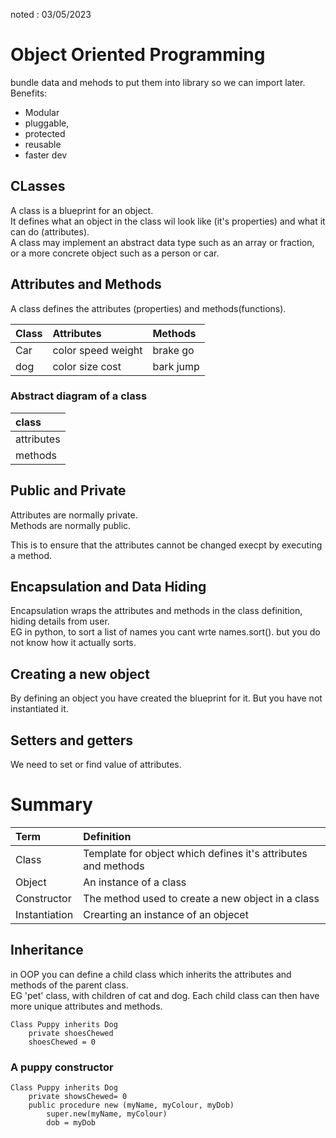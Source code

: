 noted : 03/05/2023

# Object Oriented Programming

bundle data and mehods to put them into library so we can import later.  
Benefits:
- Modular
- pluggable,
- protected
- reusable
- faster dev

## CLasses

A class is a blueprint for an object.  
It defines what an object in the class wil look like (it's properties) and what it can do (attributes).  
A class may implement an abstract data type such as an array or fraction, or a more concrete object such as a person or car.

## Attributes and Methods

A class defines the attributes (properties) and methods(functions).

|Class|Attributes|Methods|
|:---|:----|:----|
|Car|color  speed  weight|brake  go|
|dog | color  size  cost| bark  jump|

### Abstract diagram of a class

|class|
|:---|
|attributes|
|methods|

## Public and Private
Attributes are normally private.  
Methods are normally public.  
  
This is to ensure that the attributes cannot be changed execpt by executing a method.

## Encapsulation and Data Hiding

Encapsulation wraps the attributes and methods in the class definition, hiding details from user.  
EG in python, to sort a list of names you cant wrte names.sort(). but you do not know how it actually sorts.

## Creating a new object

By defining an object you have created the blueprint for it. But you have not instantiated it.

## Setters and getters

We need to set or find value of attributes.

# Summary

|Term|Definition|
|:---|:---------|
|Class|Template for object which defines it's attributes and methods|
|Object|An instance of a class|
|Constructor|The method used to create a new object in a class|
|Instantiation|Crearting an instance of an objecet|

## Inheritance
in OOP you can define a child class which inherits the attributes and methods of the parent class.  
EG 'pet' class, with children of cat and dog. Each child class can then have more unique attributes and methods.

```
Class Puppy inherits Dog
    private shoesChewed
    shoesChewed = 0
```

### A puppy constructor
```
Class Puppy inherits Dog
    private showsChewed= 0
    public procedure new (myName, myColour, myDob)
        super.new(myName, myColour)
        dob = myDob
```